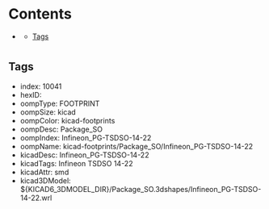 



Contents
========

* [](#)
	* [Tags](#tags)

# 

## Tags

- index: 10041
- hexID: 
- oompType: FOOTPRINT
- oompSize: kicad
- oompColor: kicad-footprints
- oompDesc: Package_SO
- oompIndex: Infineon_PG-TSDSO-14-22
- oompName: kicad-footprints/Package_SO/Infineon_PG-TSDSO-14-22
- kicadDesc: Infineon_PG-TSDSO-14-22
- kicadTags: Infineon TSDSO 14-22
- kicadAttr: smd
- kicad3DModel: ${KICAD6_3DMODEL_DIR}/Package_SO.3dshapes/Infineon_PG-TSDSO-14-22.wrl
